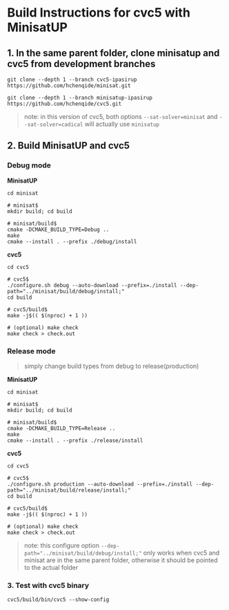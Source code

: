 # Build Instructions for cvc5 with MinisatUP

## 1. In the same parent folder, clone minisatup and cvc5 from development branches

```
git clone --depth 1 --branch cvc5-ipasirup https://github.com/hchenqide/minisat.git

git clone --depth 1 --branch minisatup-ipasirup https://github.com/hchenqide/cvc5.git
```

> note: in this version of cvc5, both options `--sat-solver=minisat` and `--sat-solver=cadical` will actually use `minisatup`

## 2. Build MinisatUP and cvc5

### Debug mode

**MinisatUP**

```
cd minisat

# minisat$
mkdir build; cd build

# minisat/build$
cmake -DCMAKE_BUILD_TYPE=Debug ..
make
cmake --install . --prefix ./debug/install
```

**cvc5**

```
cd cvc5

# cvc5$
./configure.sh debug --auto-download --prefix=./install --dep-path="../minisat/build/debug/install;"
cd build

# cvc5/build$
make -j$(( $(nproc) + 1 ))

# (optional) make check
make check > check.out
```

### Release mode

> simply change build types from debug to release(production)

**MinisatUP**

```
cd minisat

# minisat$
mkdir build; cd build

# minisat/build$
cmake -DCMAKE_BUILD_TYPE=Release ..
make
cmake --install . --prefix ./release/install
```

**cvc5**

```
cd cvc5

# cvc5$
./configure.sh production --auto-download --prefix=./install --dep-path="../minisat/build/release/install;"
cd build

# cvc5/build$
make -j$(( $(nproc) + 1 ))

# (optional) make check
make check > check.out
```

> note: this configure option `--dep-path="../minisat/build/debug/install;"` only works when cvc5 and minisat are in the same parent folder, otherwise it should be pointed to the actual folder

### 3. Test with cvc5 binary

```
cvc5/build/bin/cvc5 --show-config
```
